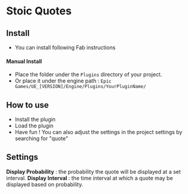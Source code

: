 # Stoic Quotes
## Install 

- You can install following Fab instructions

#### Manual Install 
- Place the folder under the `Plugins` directory of your project.
- Or place it under the engine path : `Epic Games/UE_[VERSION]/Engine/Plugins/YourPluginName/`
## How to use 

- Install the plugin
- Load the plugin
- Have fun ! You can also adjust the settings in the project settings by searching for "quote"

## Settings 

**Display Probability** : the probability the quote will be displayed at a set interval.
**Display Interval** :  the time interval at which a quote may be displayed based on probability. 